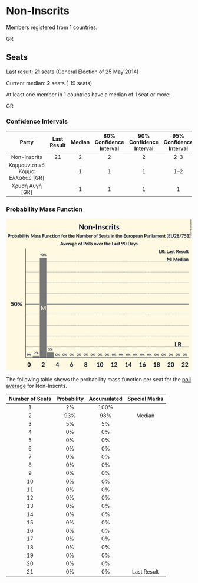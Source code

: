 # Non-Inscrits

Members registered from 1 countries:

GR

## Seats

Last result: **21** seats (General Election of 25 May 2014)

Current median: **2** seats (-19 seats)

At least one member in 1 countries have a median of 1 seat or more:

GR

### Confidence Intervals

| Party | Last Result | Median | 80% Confidence Interval | 90% Confidence Interval | 95% Confidence Interval | 99% Confidence Interval |
|:-----:|:-----------:|:------:|:-----------------------:|:-----------------------:|:-----------------------:|:-----------------------:|
| Non-Inscrits | 21 | 2 | 2 | 2 | 2–3 | 1–3 |
| Κομμουνιστικό Κόμμα Ελλάδας [GR] | | 1 | 1 | 1 | 1–2 | 1–2 |
| Χρυσή Αυγή [GR] | | 1 | 1 | 1 | 1 | 0–2 |

### Probability Mass Function

![Graph with seats probability mass function not yet produced](average-2019-06-30-seats-pmf-non-inscrits.png "Seats Probability Mass Function")

The following table shows the probability mass function per seat for the [poll average](average-2019-06-30.html) for Non-Inscrits.

| Number of Seats | Probability | Accumulated | Special Marks |
|:---------------:|:-----------:|:-----------:|:-------------:|
| 1 | 2% | 100% |  |
| 2 | 93% | 98% | Median |
| 3 | 5% | 5% |  |
| 4 | 0% | 0% |  |
| 5 | 0% | 0% |  |
| 6 | 0% | 0% |  |
| 7 | 0% | 0% |  |
| 8 | 0% | 0% |  |
| 9 | 0% | 0% |  |
| 10 | 0% | 0% |  |
| 11 | 0% | 0% |  |
| 12 | 0% | 0% |  |
| 13 | 0% | 0% |  |
| 14 | 0% | 0% |  |
| 15 | 0% | 0% |  |
| 16 | 0% | 0% |  |
| 17 | 0% | 0% |  |
| 18 | 0% | 0% |  |
| 19 | 0% | 0% |  |
| 20 | 0% | 0% |  |
| 21 | 0% | 0% | Last Result |


